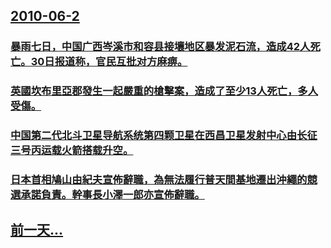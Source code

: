 ## [2010-06-2](/zh/news/2010/06/2/index.md)

### [ 暴雨七日，中国广西岑溪市和容县接壤地区暴发泥石流，造成42人死亡。30日报道称，官民互批对方麻痹。](/zh/news/2010/06/2/暴雨七日-中国广西岑溪市和容县接壤地区暴发泥石流-造成42人死亡-30日报道称-官民互批对方麻痹.md)
### [ 英國坎布里亞郡發生一起嚴重的槍擊案，造成了至少13人死亡，多人受傷。](/zh/news/2010/06/2/英國坎布里亞郡發生一起嚴重的槍擊案-造成了至少13人死亡-多人受傷.md)
### [ 中国第二代北斗卫星导航系统第四颗卫星在西昌卫星发射中心由长征三号丙运载火箭搭载升空。](/zh/news/2010/06/2/中国第二代北斗卫星导航系统第四颗卫星在西昌卫星发射中心由长征三号丙运载火箭搭载升空.md)
### [ 日本首相鳩山由紀夫宣佈辭職，為無法履行普天間基地遷出沖繩的競選承諾負責。幹事長小澤一郎亦宣佈辭職。](/zh/news/2010/06/2/日本首相鳩山由紀夫宣佈辭職-為無法履行普天間基地遷出沖繩的競選承諾負責-幹事長小澤一郎亦宣佈辭職.md)
## [前一天...](/zh/news/2010/06/1/index.md)

